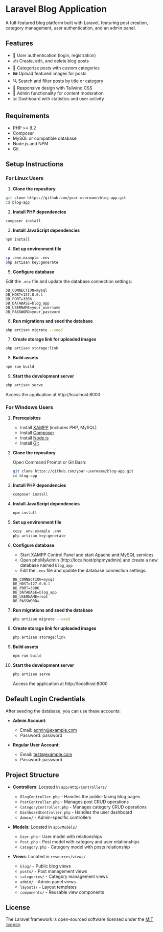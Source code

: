 # Laravel Blog Application

A full-featured blog platform built with Laravel, featuring post creation, category management, user authentication, and an admin panel.

## Features

- 🔐 User authentication (login, registration)
- ✍️ Create, edit, and delete blog posts
- 📂 Categorize posts with custom categories
- 🖼️ Upload featured images for posts
- 🔍 Search and filter posts by title or category
- 📱 Responsive design with Tailwind CSS
- 👑 Admin functionality for content moderation
- 📊 Dashboard with statistics and user activity

## Requirements

- PHP >= 8.2
- Composer
- MySQL or compatible database
- Node.js and NPM
- Git

## Setup Instructions

### For Linux Users

1. **Clone the repository**

```bash
git clone https://github.com/your-username/blog-app.git
cd blog-app
```

2. **Install PHP dependencies**

```bash
composer install
```

3. **Install JavaScript dependencies**

```bash
npm install
```

4. **Set up environment file**

```bash
cp .env.example .env
php artisan key:generate
```

5. **Configure database**

Edit the `.env` file and update the database connection settings:

```
DB_CONNECTION=mysql
DB_HOST=127.0.0.1
DB_PORT=3306
DB_DATABASE=blog_app
DB_USERNAME=your_username
DB_PASSWORD=your_password
```

6. **Run migrations and seed the database**

```bash
php artisan migrate --seed
```

7. **Create storage link for uploaded images**

```bash
php artisan storage:link
```

8. **Build assets**

```bash
npm run build
```

9. **Start the development server**

```bash
php artisan serve
```

Access the application at http://localhost:8000

### For Windows Users

1. **Prerequisites**

   - Install [XAMPP](https://www.apachefriends.org/download.html) (includes PHP, MySQL)
   - Install [Composer](https://getcomposer.org/download/)
   - Install [Node.js](https://nodejs.org/)
   - Install [Git](https://git-scm.com/downloads)

2. **Clone the repository**

   Open Command Prompt or Git Bash:

   ```bash
   git clone https://github.com/your-username/blog-app.git
   cd blog-app
   ```

3. **Install PHP dependencies**

   ```bash
   composer install
   ```

4. **Install JavaScript dependencies**

   ```bash
   npm install
   ```

5. **Set up environment file**

   ```bash
   copy .env.example .env
   php artisan key:generate
   ```

6. **Configure database**

   - Start XAMPP Control Panel and start Apache and MySQL services
   - Open phpMyAdmin (http://localhost/phpmyadmin) and create a new database named `blog_app`
   - Edit the `.env` file and update the database connection settings:

   ```
   DB_CONNECTION=mysql
   DB_HOST=127.0.0.1
   DB_PORT=3306
   DB_DATABASE=blog_app
   DB_USERNAME=root
   DB_PASSWORD=
   ```

7. **Run migrations and seed the database**

   ```bash
   php artisan migrate --seed
   ```

8. **Create storage link for uploaded images**

   ```bash
   php artisan storage:link
   ```

9. **Build assets**

   ```bash
   npm run build
   ```

10. **Start the development server**

    ```bash
    php artisan serve
    ```

    Access the application at http://localhost:8000

## Default Login Credentials

After seeding the database, you can use these accounts:

- **Admin Account**:
  - Email: admin@example.com
  - Password: password

- **Regular User Account**:
  - Email: test@example.com
  - Password: password

## Project Structure

- **Controllers**: Located in `app/Http/Controllers/`
  - `BlogController.php` - Handles the public-facing blog pages
  - `PostController.php` - Manages post CRUD operations
  - `CategoryController.php` - Manages category CRUD operations
  - `DashboardController.php` - Handles the user dashboard
  - `Admin/` - Admin-specific controllers

- **Models**: Located in `app/Models/`
  - `User.php` - User model with relationships
  - `Post.php` - Post model with category and user relationships
  - `Category.php` - Category model with posts relationship

- **Views**: Located in `resources/views/`
  - `blog/` - Public blog views
  - `posts/` - Post management views
  - `categories/` - Category management views
  - `admin/` - Admin panel views
  - `layouts/` - Layout templates
  - `components/` - Reusable view components

## License

The Laravel framework is open-sourced software licensed under the [MIT license](https://opensource.org/licenses/MIT).
